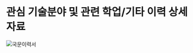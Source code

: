 # 관심 기술분야 및 관련 학업/기타 이력 상세 자료

![국문이력서](https://github.com/SEJEONGKANG/Interests-and-Career/assets/108215180/4104a6eb-1ff3-4f9e-94c2-8561a4424d99)
